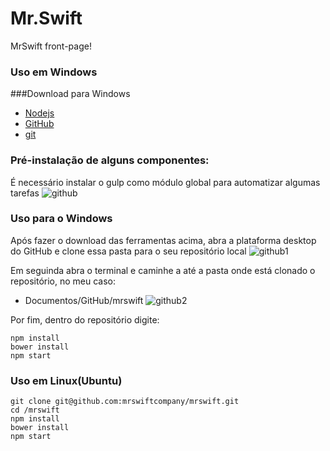 # Mr.Swift
MrSwift front-page!
### Uso em Windows


###Download para Windows
- [Nodejs](https://nodejs.org/en/) 
- [GitHub](https://desktop.github.com/)
- [git ](http://git-scm.com/download/win) 


### Pré-instalação de alguns componentes:
É necessário instalar o gulp como módulo global para automatizar algumas tarefas
![github](https://github.com/mrswiftcompany/mrswift/blob/master/image/github.png)









### Uso para o Windows
Após fazer o download das ferramentas acima, abra a plataforma desktop do GitHub e clone essa pasta para o seu repositório local
![github1](https://github.com/mrswiftcompany/mrswift/blob/master/image/github1.png)

Em seguinda abra o terminal e caminhe a até a pasta onde está clonado o repositório, no meu caso:
- Documentos/GitHub/mrswift
![github2](https://github.com/mrswiftcompany/mrswift/blob/master/image/github2.png)

Por fim, dentro do repositório digite:

```
npm install
bower install
npm start
```
### Uso em Linux(Ubuntu)

```
git clone git@github.com:mrswiftcompany/mrswift.git
cd /mrswift
npm install
bower install
npm start
```

